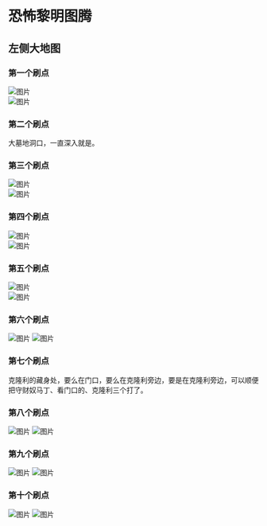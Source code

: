 # 恐怖黎明图腾
## 左侧大地图

### 第一个刷点
![图片](./img/zuocedaditu/pic-01.png)  
![图片](./img/zuocedaditu/pic-02.png)

### 第二个刷点
大墓地洞口，一直深入就是。

### 第三个刷点
![图片](./img/zuocedaditu/pic-16.png)  
![图片](./img/zuocedaditu/pic-15.png)

### 第四个刷点
![图片](./img/zuocedaditu/pic-03.png)  
![图片](./img/zuocedaditu/pic-04.png)

### 第五个刷点
![图片](./img/zuocedaditu/pic-05.png)  
![图片](./img/zuocedaditu/pic-06.png)

### 第六个刷点
![图片](./img/zuocedaditu/pic-08.png)
![图片](./img/zuocedaditu/pic-07.png)

### 第七个刷点
克隆利的藏身处，要么在门口，要么在克隆利旁边，要是在克隆利旁边，可以顺便把守财奴马丁、看门口的、克隆利三个打了。

### 第八个刷点
![图片](./img/zuocedaditu/pic-10.png)
![图片](./img/zuocedaditu/pic-09.png)

### 第九个刷点
![图片](./img/zuocedaditu/pic-12.png)
![图片](./img/zuocedaditu/pic-11.png)

### 第十个刷点
![图片](./img/zuocedaditu/pic-14.png)
![图片](./img/zuocedaditu/pic-13.png)